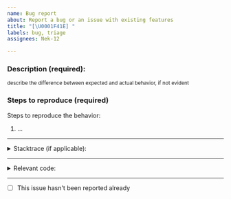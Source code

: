 ```yaml
---
name: Bug report
about: Report a bug or an issue with existing features
title: "[\U0001F41E] "
labels: bug, triage
assignees: Nek-12

---
```


### Description (required):

<sup>describe the difference between expected and actual behavior, if not evident</sup>

### Steps to reproduce (required)

Steps to reproduce the behavior:

1. ...

---

<details>
  <summary>Stacktrace (if applicable):</summary>

```plaintext

```

</details>

---

<details>
  <summary>Relevant code:</summary>

```kotlin

```

</details>

---

- [ ] This issue hasn't been reported already
